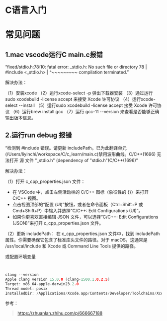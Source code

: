 # C语言入门








# 常见问题

##  1.mac vscode运行C main.c报错

“fixed/stdio.h:78:10: fatal error: _stdio.h: No such file or directory
   78 | #include <_stdio.h>
      |          ^~~~~~~~~~
compilation terminated.”

解决办法：

（1）安装xcode
（2）运行xcode-select -p 弹出下载器安装
（3）通过运行 sudo xcodebuild -license accept 来接受 Xcode 许可协议
（4）运行xcode-select --install
（5）运行sudo xcodebuild -license accept 接受 Xcode 许可协议
（6）运行brew install gcc
（7）运行 gcc-11 --version 来查看是否能够正确输出版本信息。


## 2.运行run debug 报错
“检测到 #include 错误。请更新 includePath。已为此翻译单元(/Users/liyinchi/workspace/C/c_learn/main.c)禁用波形曲线。C/C++(1696)
无法打开 源 文件 "_stdio.h" (dependency of "stdio.h")C/C++(1696)”

解决办法：

（1）打开 c_cpp_properties.json 文件：
- 在 VSCode 中，点击左侧活动栏的 C/C++ 图标（象征性的 {}）来打开 C/C++ 视图。
- 点击视图顶部的“配置 (UI)”按钮，或者在命令面板（Ctrl+Shift+P 或 Cmd+Shift+P）中输入并选择“C/C++: Edit Configurations (UI)”。
- 如果你更喜欢直接编辑 JSON 文件，可以选择“C/C++: Edit Configurations (JSON)”来打开 c_cpp_properties.json 文件。

（2）更新 includePath：
在 c_cpp_properties.json 文件中，找到 includePath 属性。你需要确保它包含了标准库头文件的路径。对于 macOS，这通常是 /usr/local/include 和 Xcode 或 Command Line Tools 提供的路径。


或配置环境变量

```C

```



```C

clang --version
Apple clang version 15.0.0 (clang-1500.1.0.2.5)
Target: x86_64-apple-darwin23.2.0
Thread model: posix
InstalledDir: /Applications/Xcode.app/Contents/Developer/Toolchains/XcodeDefault.xctoolchain/usr/bin

```

参考：
>https://zhuanlan.zhihu.com/p/666667188